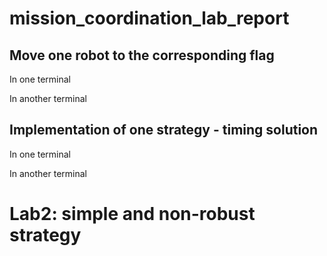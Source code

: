 # mission_coordination_lab_report
## Move one robot to the corresponding flag
In one terminal

In another terminal
## Implementation of one strategy - timing solution
In one terminal

In another terminal
# Lab2: simple and non-robust strategy
